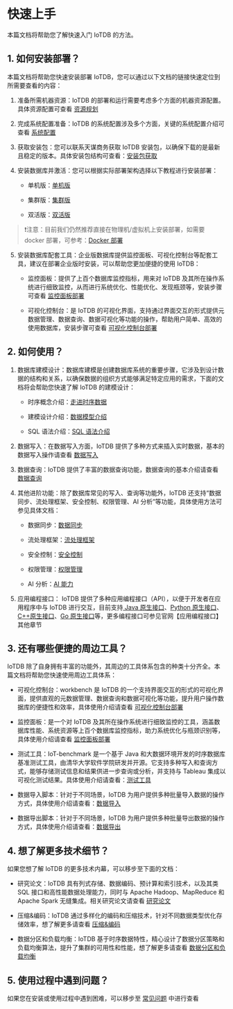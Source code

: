 <!--

    Licensed to the Apache Software Foundation (ASF) under one
    or more contributor license agreements.  See the NOTICE file
    distributed with this work for additional information
    regarding copyright ownership.  The ASF licenses this file
    to you under the Apache License, Version 2.0 (the
    "License"); you may not use this file except in compliance
    with the License.  You may obtain a copy of the License at
    
        http://www.apache.org/licenses/LICENSE-2.0
    
    Unless required by applicable law or agreed to in writing,
    software distributed under the License is distributed on an
    "AS IS" BASIS, WITHOUT WARRANTIES OR CONDITIONS OF ANY
    KIND, either express or implied.  See the License for the
    specific language governing permissions and limitations
    under the License.

-->

# 快速上手

本篇文档将帮助您了解快速入门 IoTDB 的方法。

## 1. 如何安装部署？

本篇文档将帮助您快速安装部署 IoTDB，您可以通过以下文档的链接快速定位到所需要查看的内容：

1.  准备所需机器资源：IoTDB 的部署和运行需要考虑多个方面的机器资源配置。具体资源配置可查看 [资源规划](../Deployment-and-Maintenance/Database-Resources.md)

2. 完成系统配置准备：IoTDB 的系统配置涉及多个方面，关键的系统配置介绍可查看 [系统配置](../Deployment-and-Maintenance/Environment-Requirements.md)

3. 获取安装包：您可以联系天谋商务获取 IoTDB 安装包，以确保下载的是最新且稳定的版本。具体安装包结构可查看：[安装包获取](../Deployment-and-Maintenance/IoTDB-Package_timecho.md)

4. 安装数据库并激活：您可以根据实际部署架构选择以下教程进行安装部署：

   - 单机版：[单机版](../Deployment-and-Maintenance/Stand-Alone-Deployment_timecho.md)

   - 集群版：[集群版](../Deployment-and-Maintenance//Cluster-Deployment_timecho.md)

   - 双活版：[双活版](../Deployment-and-Maintenance/Dual-Active-Deployment_timecho.md)

> ❗️注意：目前我们仍然推荐直接在物理机/虚拟机上安装部署，如需要 docker 部署，可参考：[Docker 部署](../Deployment-and-Maintenance/Docker-Deployment_timecho.md)

5. 安装数据库配套工具：企业版数据库提供监控面板、可视化控制台等配套工具，建议在部署企业版时安装，可以帮助您更加便捷的使用 IoTDB：

   - 监控面板：提供了上百个数据库监控指标，用来对 IoTDB 及其所在操作系统进行细致监控，从而进行系统优化、性能优化、发现瓶颈等，安装步骤可查看 [监控面板部署](../Deployment-and-Maintenance/Monitoring-panel-deployment.md)

   - 可视化控制台：是 IoTDB 的可视化界面，支持通过界面交互的形式提供元数据管理、数据查询、数据可视化等功能的操作，帮助用户简单、高效的使用数据库，安装步骤可查看 [可视化控制台部署](../Deployment-and-Maintenance/workbench-deployment_timecho.md)

## 2. 如何使用？

1. 数据库建模设计：数据库建模是创建数据库系统的重要步骤，它涉及到设计数据的结构和关系，以确保数据的组织方式能够满足特定应用的需求，下面的文档将会帮助您快速了解 IoTDB 的建模设计：
   
   - 时序概念介绍：[走进时序数据](../Background-knowledge/Navigating_Time_Series_Data.md)

   - 建模设计介绍：[数据模型介绍](../Background-knowledge/Data-Model-and-Terminology_timecho.md)
   
   - SQL 语法介绍：[SQL 语法介绍](../Basic-Concept/Operate-Metadata_timecho.md)

2. 数据写入：在数据写入方面，IoTDB 提供了多种方式来插入实时数据，基本的数据写入操作请查看 [数据写入](../Basic-Concept/Write-Delete-Data.md)

3. 数据查询：IoTDB 提供了丰富的数据查询功能，数据查询的基本介绍请查看 [数据查询](../Basic-Concept/Query-Data.md)

4. 其他进阶功能：除了数据库常见的写入、查询等功能外，IoTDB 还支持“数据同步、流处理框架、安全控制、权限管理、AI 分析”等功能，具体使用方法可参见具体文档：

   - 数据同步：[数据同步](../User-Manual/Data-Sync_timecho.md)

   - 流处理框架：[流处理框架](../User-Manual/Streaming_timecho.md)

   - 安全控制：[安全控制](../User-Manual/White-List_timecho.md)

   - 权限管理：[权限管理](../User-Manual/Authority-Management.md)

   - AI 分析：[AI 能力](../User-Manual/AINode_timecho.md)

5. 应用编程接口： IoTDB 提供了多种应用编程接口（API），以便于开发者在应用程序中与 IoTDB 进行交互，目前支持[ Java 原生接口](../API/Programming-Java-Native-API.md)、[Python 原生接口](../API/Programming-Python-Native-API.md)、[C++原生接口](../API/Programming-Cpp-Native-API.md)、[Go 原生接口](../API/Programming-Go-Native-API.md)等，更多编程接口可参见官网【应用编程接口】其他章节

## 3. 还有哪些便捷的周边工具？

IoTDB 除了自身拥有丰富的功能外，其周边的工具体系包含的种类十分齐全。本篇文档将帮助您快速使用周边工具体系：

   - 可视化控制台：workbench 是 IoTDB 的一个支持界面交互的形式的可视化界面，提供直观的元数据管理、数据查询和数据可视化等功能，提升用户操作数据库的便捷性和效率，具体使用介绍请查看 [可视化控制台部署](../Deployment-and-Maintenance/workbench-deployment_timecho.md)

   - 监控面板：是一个对 IoTDB 及其所在操作系统进行细致监控的工具，涵盖数据库性能、系统资源等上百个数据库监控指标，助力系统优化与瓶颈识别等，具体使用介绍请查看 [监控面板部署](../Deployment-and-Maintenance/Monitoring-panel-deployment.md)

   - 测试工具：IoT-benchmark 是一个基于 Java 和大数据环境开发的时序数据库基准测试工具，由清华大学软件学院研发并开源。它支持多种写入和查询方式，能够存储测试信息和结果供进一步查询或分析，并支持与 Tableau 集成以可视化测试结果。具体使用介绍请查看：[测试工具](../Tools-System/Benchmark.md)

   - 数据导入脚本：针对于不同场景，IoTDB 为用户提供多种批量导入数据的操作方式，具体使用介绍请查看：[数据导入](../Tools-System/Data-Import-Tool.md)


   - 数据导出脚本：针对于不同场景，IoTDB 为用户提供多种批量导出数据的操作方式，具体使用介绍请查看：[数据导出](../Tools-System/Data-Export-Tool.md)


## 4. 想了解更多技术细节？

如果您想了解 IoTDB 的更多技术内幕，可以移步至下面的文档：

   - 研究论文：IoTDB 具有列式存储、数据编码、预计算和索引技术，以及其类 SQL 接口和高性能数据处理能力，同时与 Apache Hadoop、MapReduce 和 Apache Spark 无缝集成。相关研究论文请查看 [研究论文](../Technical-Insider/Publication.md)

   - 压缩&编码：IoTDB 通过多样化的编码和压缩技术，针对不同数据类型优化存储效率，想了解更多请查看 [压缩&编码](../Technical-Insider/Encoding-and-Compression.md)

   - 数据分区和负载均衡：IoTDB 基于时序数据特性，精心设计了数据分区策略和负载均衡算法，提升了集群的可用性和性能，想了解更多请查看 [数据分区和负载均衡](../Technical-Insider/Cluster-data-partitioning.md)


## 5. 使用过程中遇到问题？

如果您在安装或使用过程中遇到困难，可以移步至 [常见问题](../FAQ/Frequently-asked-questions.md) 中进行查看